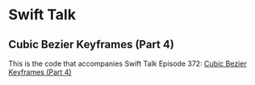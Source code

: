# Swift Talk
## Cubic Bezier Keyframes (Part 4)

This is the code that accompanies Swift Talk Episode 372: [Cubic Bezier Keyframes (Part 4)](https://talk.objc.io/episodes/S01E372-cubic-bezier-keyframes-part-4)
